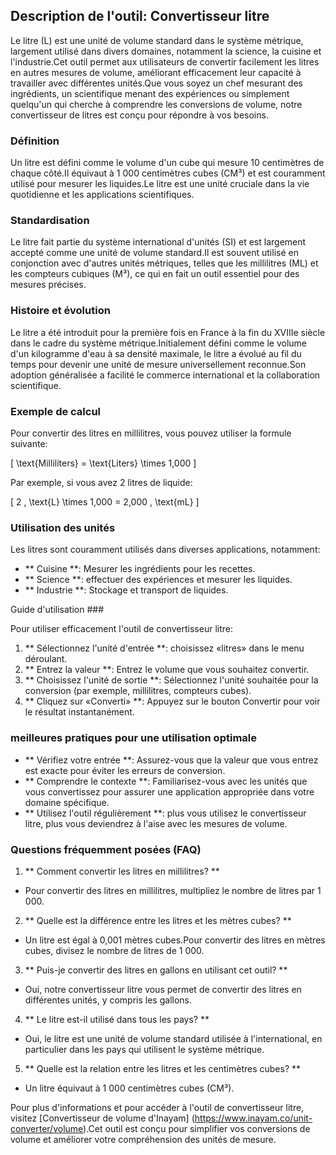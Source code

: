 ## Description de l'outil: Convertisseur litre

Le litre (L) est une unité de volume standard dans le système métrique, largement utilisé dans divers domaines, notamment la science, la cuisine et l'industrie.Cet outil permet aux utilisateurs de convertir facilement les litres en autres mesures de volume, améliorant efficacement leur capacité à travailler avec différentes unités.Que vous soyez un chef mesurant des ingrédients, un scientifique menant des expériences ou simplement quelqu'un qui cherche à comprendre les conversions de volume, notre convertisseur de litres est conçu pour répondre à vos besoins.

### Définition

Un litre est défini comme le volume d'un cube qui mesure 10 centimètres de chaque côté.Il équivaut à 1 000 centimètres cubes (CM³) et est couramment utilisé pour mesurer les liquides.Le litre est une unité cruciale dans la vie quotidienne et les applications scientifiques.

### Standardisation

Le litre fait partie du système international d'unités (SI) et est largement accepté comme une unité de volume standard.Il est souvent utilisé en conjonction avec d'autres unités métriques, telles que les millilitres (ML) et les compteurs cubiques (M³), ce qui en fait un outil essentiel pour des mesures précises.

### Histoire et évolution

Le litre a été introduit pour la première fois en France à la fin du XVIIIe siècle dans le cadre du système métrique.Initialement défini comme le volume d'un kilogramme d'eau à sa densité maximale, le litre a évolué au fil du temps pour devenir une unité de mesure universellement reconnue.Son adoption généralisée a facilité le commerce international et la collaboration scientifique.

### Exemple de calcul

Pour convertir des litres en millilitres, vous pouvez utiliser la formule suivante:

\[ \text{Milliliters} = \text{Liters} \times 1,000 \]

Par exemple, si vous avez 2 litres de liquide:

\[ 2 \, \text{L} \times 1,000 = 2,000 \, \text{mL} \]

### Utilisation des unités

Les litres sont couramment utilisés dans diverses applications, notamment:

- ** Cuisine **: Mesurer les ingrédients pour les recettes.
- ** Science **: effectuer des expériences et mesurer les liquides.
- ** Industrie **: Stockage et transport de liquides.

Guide d'utilisation ###

Pour utiliser efficacement l'outil de convertisseur litre:

1. ** Sélectionnez l'unité d'entrée **: choisissez «litres» dans le menu déroulant.
2. ** Entrez la valeur **: Entrez le volume que vous souhaitez convertir.
3. ** Choisissez l'unité de sortie **: Sélectionnez l'unité souhaitée pour la conversion (par exemple, millilitres, compteurs cubes).
4. ** Cliquez sur «Converti» **: Appuyez sur le bouton Convertir pour voir le résultat instantanément.

### meilleures pratiques pour une utilisation optimale

- ** Vérifiez votre entrée **: Assurez-vous que la valeur que vous entrez est exacte pour éviter les erreurs de conversion.
- ** Comprendre le contexte **: Familiarisez-vous avec les unités que vous convertissez pour assurer une application appropriée dans votre domaine spécifique.
- ** Utilisez l'outil régulièrement **: plus vous utilisez le convertisseur litre, plus vous deviendrez à l'aise avec les mesures de volume.

### Questions fréquemment posées (FAQ)

1. ** Comment convertir les litres en millilitres? **
- Pour convertir des litres en millilitres, multipliez le nombre de litres par 1 000.

2. ** Quelle est la différence entre les litres et les mètres cubes? **
- Un litre est égal à 0,001 mètres cubes.Pour convertir des litres en mètres cubes, divisez le nombre de litres de 1 000.

3. ** Puis-je convertir des litres en gallons en utilisant cet outil? **
- Oui, notre convertisseur litre vous permet de convertir des litres en différentes unités, y compris les gallons.

4. ** Le litre est-il utilisé dans tous les pays? **
- Oui, le litre est une unité de volume standard utilisée à l'international, en particulier dans les pays qui utilisent le système métrique.

5. ** Quelle est la relation entre les litres et les centimètres cubes? **
- Un litre équivaut à 1 000 centimètres cubes (CM³).

Pour plus d'informations et pour accéder à l'outil de convertisseur litre, visitez [Convertisseur de volume d'Inayam] (https://www.inayam.co/unit-converter/volume).Cet outil est conçu pour simplifier vos conversions de volume et améliorer votre compréhension des unités de mesure.